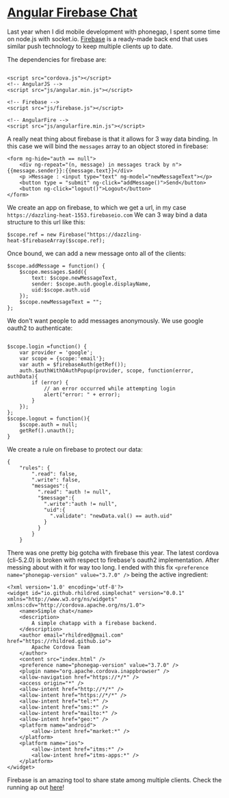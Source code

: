 # [Angular Firebase Chat](https://github.com/rhildred/angularfirebasechat)

Last year when I did mobile development with phonegap, I spent some time on node.js with socket.io. [Firebase](https://www.firebase.com/docs/web/quickstart.html) is a ready-made back end that uses similar push technology to keep multiple clients up to date.

The dependencies for firebase are:

```

<script src="cordova.js"></script>
<!-- AngularJS -->
<script src="js/angular.min.js"></script>

<!-- Firebase -->
<script src="js/firebase.js"></script>

<!-- AngularFire -->
<script src="js/angularfire.min.js"></script>

```

A really neat thing about firebase is that it allows for 3 way data binding. In this case we will bind the `messages` array to an object stored in firebase:

```
<form ng-hide="auth == null">
    <div ng-repeat="(n, message) in messages track by n">{{message.sender}}:{{message.text}}</div>
    <p >Message : <input type="text" ng-model="newMessageText"></p>
    <button type = "submit" ng-click="addMessage()">Send</button>
    <button ng-click="logout()">Logout</button>
</form>

```

We create an app on firebase, to which we get a url, in my case `https://dazzling-heat-1553.firebaseio.com` We can 3 way bind a data structure to this url like this:

```
$scope.ref = new Firebase("https://dazzling-heat-$firebaseArray($scope.ref);
```

Once bound, we can add a new message onto all of the clients:

```
$scope.addMessage = function() {
    $scope.messages.$add({
        text: $scope.newMessageText,
        sender: $scope.auth.google.displayName,
        uid:$scope.auth.uid
    });
    $scope.newMessageText = "";
};

```

We don't want people to add messages anonymously. We use google oauth2 to authenticate:

```

$scope.login =function() {
    var provider = 'google';
    var scope = {scope:'email'};
    var auth = $firebaseAuth(getRef());
    auth.$authWithOAuthPopup(provider, scope, function(error, authData){
        if (error) {
            // an error occurred while attempting login
            alert("error: " + error);
        }
    });
};
$scope.logout = function(){
    $scope.auth = null;
    getRef().unauth();
}

```

We create a rule on firebase to protect our data:

```
{
    "rules": {
        ".read": false,
        ".write": false,
        "messages":{
          ".read": "auth != null",
          "$message":{
            ".write":"auth != null",
            "uid":{
              ".validate": "newData.val() == auth.uid"
            }
          }
        }
    }
```

There was one pretty big gotcha with firebase this year. The latest cordova (cli-5.2.0) is broken with respect to firebase's oauth2 implementation. After messing about with it for way too long. I ended with this fix `<preference name="phonegap-version" value="3.7.0" />` being the active ingredient:

```
<?xml version='1.0' encoding='utf-8'?>
<widget id="io.github.rhildred.simplechat" version="0.0.1" xmlns="http://www.w3.org/ns/widgets" xmlns:cdv="http://cordova.apache.org/ns/1.0">
    <name>Simple chat</name>
    <description>
        A simple chatapp with a firebase backend.
    </description>
    <author email="rhildred@gmail.com" href="https://rhildred.github.io">
        Apache Cordova Team
    </author>
    <content src="index.html" />
    <preference name="phonegap-version" value="3.7.0" />
    <plugin name="org.apache.cordova.inappbrowser" />
    <allow-navigation href="https://*/*" />
    <access origin="*" />
    <allow-intent href="http://*/*" />
    <allow-intent href="https://*/*" />
    <allow-intent href="tel:*" />
    <allow-intent href="sms:*" />
    <allow-intent href="mailto:*" />
    <allow-intent href="geo:*" />
    <platform name="android">
        <allow-intent href="market:*" />
    </platform>
    <platform name="ios">
        <allow-intent href="itms:*" />
        <allow-intent href="itms-apps:*" />
    </platform>
</widget>
```

Firebase is an amazing tool to share state among multiple clients. Check the running ap out [here](https://rhildred.github.io/angularfirebasechat/www)!
